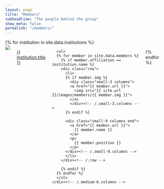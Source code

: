 ```yaml
---
layout: page
title: "Members"
subheadline: "The people behind the group"
show_meta: false
permalink: "/members/"
---
```


<div class="row">
  {% for institution in site.data.institutions %}
    <div class="medium-6 columns">
      <a href="{{ institution.url }}">
        <img class="t30" src="{{ site.url }}/images/institutions/{{ institution.logo }}">
      </a>
      <p>
        <a href="{{ institution.url }}">{{ institution.title }}</a>
      </p>
      
      <ul>
      {% for member in site.data.members %}
        {% if member.affiliation == institution.name %}
        <div class="row">
          <li>
          {% if member.img %}
            <div class="small-3 columns">
            <a href="{{ member.url }}">
              <img src="{{ site.url }}/images/members/{{ member.img }}">
            </a>
            </div><!-- /.small-3.columns -->
          {% endif %}

          <div class="small-9 columns end">
            <a href="{{ member.url }}">
              {{ member.name }}
            </a>
            <p>
              {{ member.position }}
            </p>
          </div><!-- /.small-9.columns -->
          </li>
        </div><!-- /.row -->

        {% endif %}
      {% endfor %}
      </ul>
    </div><!-- /.medium-6.columns -->
  {% endfor %}
</div><!-- /.row -->

